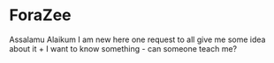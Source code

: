 # ForaZee
Assalamu Alaikum I am new here one request to all give me some idea about it + I want to know something - can someone teach me?

